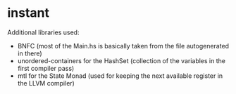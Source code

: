 # instant
Additional libraries used:
- BNFC (most of the Main.hs is basically taken from the file autogenerated in there)
- unordered-containers for the HashSet (collection of the variables in the first compiler pass)
- mtl for the State Monad (used for keeping the next available register in the LLVM compiler)